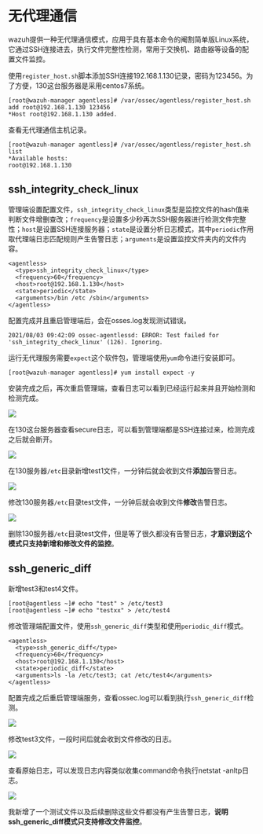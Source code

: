 # 无代理通信

wazuh提供一种无代理通信模式，应用于具有基本命令的阉割简单版Linux系统，它通过SSH连接进去，执行文件完整性检测，常用于交换机、路由器等设备的配置文件监控。

使用`register_host.sh`脚本添加SSH连接192.168.1.130记录，密码为123456。为了方便，130这台服务器是采用centos7系统。

```
[root@wazuh-manager agentless]# /var/ossec/agentless/register_host.sh add root@192.168.1.130 123456
*Host root@192.168.1.130 added.
```

查看无代理通信主机记录。

```
[root@wazuh-manager agentless]# /var/ossec/agentless/register_host.sh list
*Available hosts: 
root@192.168.1.130
```

## ssh\_integrity\_check\_linux

管理端设置配置文件，`ssh_integrity_check_linux`类型是监控文件的hash值来判断文件增删查改；`frequency`是设置多少秒再次SSH服务器进行检测文件完整性；`host`是设置SSH连接服务器；`state`是设置分析日志模式，其中`periodic`作用取代理端日志匹配规则产生告警日志；`arguments`是设置监控文件夹内的文件内容。

```
<agentless>
  <type>ssh_integrity_check_linux</type>
  <frequency>60</frequency>
  <host>root@192.168.1.130</host>
  <state>periodic</state>
  <arguments>/bin /etc /sbin</arguments>
</agentless>
```

配置完成并且重启管理端后，会在osses.log发现测试错误。

```
2021/08/03 09:42:09 ossec-agentlessd: ERROR: Test failed for 'ssh_integrity_check_linux' (126). Ignoring.
```

运行无代理服务需要`expect`这个软件包，管理端使用`yum`命令进行安装即可。

```
[root@wazuh-manager agentless]# yum install expect -y
```

安装完成之后，再次重启管理端，查看日志可以看到已经运行起来并且开始检测和检测完成。

![](<../../../.gitbook/assets/image (191).png>)

在130这台服务器查看secure日志，可以看到管理端都是SSH连接过来，检测完成之后就会断开。

![](<../../../.gitbook/assets/image (192).png>)

在130服务器`/etc`目录新增test1文件，一分钟后就会收到文件**添加**告警日志。

![](<../../../.gitbook/assets/image (197).png>)

修改130服务器`/etc`目录test文件，一分钟后就会收到文件**修改**告警日志。

![](<../../../.gitbook/assets/image (204).png>)

删除130服务器`/etc`目录test文件，但是等了很久都没有告警日志，**才意识到这个模式只支持新增和修改文件的监控**。

## ssh\_generic\_diff

新增test3和test4文件。

```
[root@agentless ~]# echo "test" > /etc/test3
[root@agentless ~]# echo "testxx" > /etc/test4
```

修改管理端配置文件，使用`ssh_generic_diff`类型和使用`periodic_diff`模式。

```
<agentless>
  <type>ssh_generic_diff</type>
  <frequency>60</frequency>
  <host>root@192.168.1.130</host>
  <state>periodic_diff</state>
  <arguments>ls -la /etc/test3; cat /etc/test4</arguments>
</agentless>

```

配置完成之后重启管理端服务，查看ossec.log可以看到执行`ssh_generic_diff`检测。

![](<../../../.gitbook/assets/image (199).png>)

修改test3文件，一段时间后就会收到文件修改的日志。

![](<../../../.gitbook/assets/image (198).png>)

查看原始日志，可以发现日志内容类似收集command命令执行netstat -anltp日志。

![](<../../../.gitbook/assets/image (200).png>)

我新增了一个测试文件以及后续删除这些文件都没有产生告警日志，**说明ssh\_generic\_diff模式只支持修改文件监控**。
